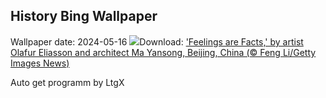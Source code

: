 ## History Bing Wallpaper
Wallpaper date: 2024-05-16
![](https://www.bing.com/th?id=OHR.DayOfLight_EN-GB6642931428_UHD.jpg&w=1000)Download: ['Feelings are Facts,' by artist Olafur Eliasson and architect Ma Yansong, Beijing, China (© Feng Li/Getty Images News)](https://www.bing.com/th?id=OHR.DayOfLight_EN-GB6642931428_UHD.jpg)

Auto get programm by LtgX
